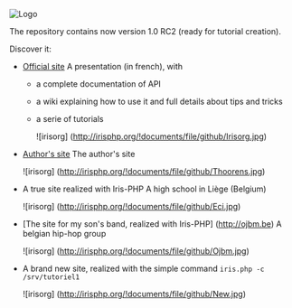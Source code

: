 ![Logo](http://irisphp.org/!documents/file/github/Title80.jpg)

The repository contains now version 1.0 RC2 (ready for tutorial creation).

Discover it:

* [Official site](http://irisphp.org) A presentation (in french), with 
  * a complete documentation of API
  * a wiki explaining how to use it and full details about tips and tricks
  * a serie of tutorials
  
    ![irisorg] (http://irisphp.org/!documents/file/github/Irisorg.jpg)
* [Author's site](http://thoorens.net) The author's site

    ![irisorg] (http://irisphp.org/!documents/file/github/Thoorens.jpg)
* A true site realized with Iris-PHP  A high school in Liège (Belgium)

    ![irisorg] (http://irisphp.org/!documents/file/github/Eci.jpg)
* [The site for my son's band, realized with Iris-PHP] (http://ojbm.be) A belgian hip-hop group    

    ![irisorg] (http://irisphp.org/!documents/file/github/Ojbm.jpg)

* A brand new site, realized with the simple command `iris.php -c /srv/tutoriel1`

    ![irisorg] (http://irisphp.org/!documents/file/github/New.jpg)
